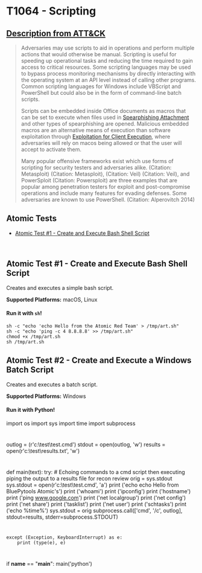 # T1064 - Scripting
## [Description from ATT&CK](https://attack.mitre.org/wiki/Technique/T1064)
<blockquote>Adversaries may use scripts to aid in operations and perform multiple actions that would otherwise be manual. Scripting is useful for speeding up operational tasks and reducing the time required to gain access to critical resources. Some scripting languages may be used to bypass process monitoring mechanisms by directly interacting with the operating system at an API level instead of calling other programs. Common scripting languages for Windows include VBScript and PowerShell but could also be in the form of command-line batch scripts.

Scripts can be embedded inside Office documents as macros that can be set to execute when files used in [Spearphishing Attachment](https://attack.mitre.org/techniques/T1193) and other types of spearphishing are opened. Malicious embedded macros are an alternative means of execution than software exploitation through [Exploitation for Client Execution](https://attack.mitre.org/techniques/T1203), where adversaries will rely on macos being allowed or that the user will accept to activate them.

Many popular offensive frameworks exist which use forms of scripting for security testers and adversaries alike. (Citation: Metasploit) (Citation: Metasploit),  (Citation: Veil) (Citation: Veil), and PowerSploit (Citation: Powersploit) are three examples that are popular among penetration testers for exploit and post-compromise operations and include many features for evading defenses. Some adversaries are known to use PowerShell. (Citation: Alperovitch 2014)</blockquote>

## Atomic Tests

- [Atomic Test #1 - Create and Execute Bash Shell Script](#atomic-test-1---create-and-execute-bash-shell-script)


<br/>

## Atomic Test #1 - Create and Execute Bash Shell Script
Creates and executes a simple bash script.

**Supported Platforms:** macOS, Linux


#### Run it with `sh`!
```
sh -c "echo 'echo Hello from the Atomic Red Team' > /tmp/art.sh"
sh -c "echo 'ping -c 4 8.8.8.8' >> /tmp/art.sh"
chmod +x /tmp/art.sh
sh /tmp/art.sh
```

## Atomic Test #2 - Create and Execute a Windows Batch Script
Creates and executes a batch script.

**Supported Platforms:** Windows


#### Run it with Python!
import os
import sys
import time
import subprocess
#
outlog = (r'c:\test\test.cmd')
stdout = open(outlog, 'w')
results = open(r'c:\test\results.txt', 'w')
#
def main(text):
    try:
    # Echoing commands to a cmd script then executing piping the output to a results file for recon review
        orig = sys.stdout
        sys.stdout = open(r'c:\test\test.cmd', 'a')
        print ('echo echo Hello from BluePytools Atomic\'s')
        print ('whoami')
        print ('ipconfig')
        print ('hostname')
        print ('ping www.google.com')
        print ('net localgroup')
        print ('net config')
        print ('net share')
        print ('tasklist')
        print ('net user')
        print ('schtasks')
        print ('echo %time%')
        sys.stdout = orig
        subprocess.call(['cmd', '/c', outlog], stdout=results, stderr=subprocess.STDOUT)
#
    except (Exception, KeyboardInterrupt) as e:
        print (type(e), e)
#        
if __name__ == "__main__":
    main('python')

<br/>
